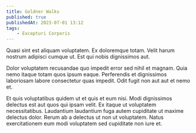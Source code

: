 ```yaml
---
title: Goldner Walks
published: true
publishedAt: 2023-07-01 13:12
tags:
    - Excepturi Corporis
---
```


Quasi sint est aliquam voluptatem. Ex doloremque totam. Velit harum nostrum adipisci cumque ut. Est qui nobis dignissimos aut.

Dolor voluptatem recusandae quo impedit error sed nihil et magnam. Quia nemo itaque totam quos ipsum eaque. Perferendis et dignissimos laboriosam labore consectetur quas impedit. Odit fugit non aut aut et nemo et.

Et quis voluptatibus quidem ut et quis et eum nisi. Modi dignissimos delectus est aut quos qui ipsam velit. Ex itaque ut voluptatem necessitatibus. Laudantium laudantium fuga autem cupiditate ut maxime delectus dolor. Rerum ab a delectus ut non ut voluptatem. Natus exercitationem eum modi voluptatem sed cupiditate non iure et.